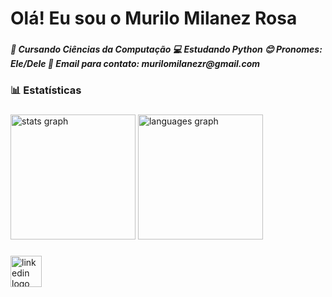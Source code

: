 <h1 align="left">Olá! Eu sou o Murilo Milanez Rosa</h1>

###

<h5 align="left">🌱 Cursando Ciências da Computação 💻 Estudando Python 😊 Pronomes: Ele/Dele 📩 Email para contato: murilomilanezr@gmail.com</h5>

###

<h3 align="left">📊 Estatísticas</h3>

###

<div align="left">
  <img src="https://github-readme-stats.vercel.app/api?username=MuriloMilanez&hide_title=false&hide_rank=false&show_icons=true&include_all_commits=true&count_private=true&disable_animations=false&theme=tokyonight&locale=pt-br&hide_border=false&order=1&custom_title=Estat%C3%ADsticas%20do%20GitHub%20de%20Murilo%20Milanez" height="200" alt="stats graph"  />
  <img src="https://github-readme-stats.vercel.app/api/top-langs?username=MuriloMilanez&locale=pt-br&hide_title=false&layout=compact&card_width=320&langs_count=5&theme=tokyonight&hide_border=false&order=2&custom_title=Linguagens" height="200" alt="languages graph"  />
</div>

###

<div align="left">
  <a href="https://www.linkedin.com/in/murilo-milanez-2ba573378" target="_blank">
    <img src="https://img.shields.io/static/v1?message=LinkedIn&logo=linkedin&label=&color=0077B5&logoColor=white&labelColor=&style=for-the-badge" height="50" alt="linkedin logo"  />
  </a>
</div>

###
